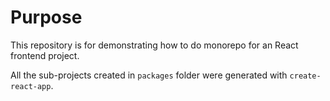 # Purpose
This repository is for demonstrating how to do monorepo for an React frontend project.

All the sub-projects created in `packages` folder were generated with `create-react-app`.
